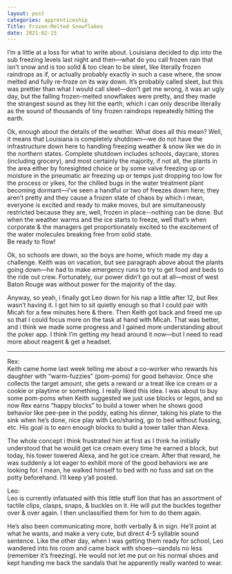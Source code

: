 ```yaml
---
layout: post
categories: apprenticeship
Title: Frozen-Melted Snowflakes
date: 2021-02-15
---
```


I’m a little at a loss for what to write about.  Louisiana decided to dip into the sub freezing levels last night and then—what do you call frozen rain that isn’t snow and is too solid & too clean to be sleet, like literally frozen raindrops as if, or actually probably exactly in such a case where, the snow melted and fully re-froze on its way down.  It’s probably called sleet, but this was prettier than what I would call sleet—don’t get me wrong, it was an ugly day, but the falling frozen-melted snowflakes were pretty, and they made the strangest sound as they hit the earth, which i can only describe literally as the sound of thousands of tiny frozen raindrops repeatedly hitting the earth.  

Ok, enough about the details of the weather.  What does all this mean?  Well, it means that Louisiana is completely shutdown—we do not have the infrastructure down here to handling freezing weather & snow like we do in the northern states.  Complete shutdown includes schools, daycare, stores (including grocery), and most certainly the majority, if not all, the plants in the area either by foresighted choice or by some valve freezing up or moisture in the pneumatic air freezing up or temps just dropping too low for the process or yikes, for the chilled bugs in the water treatment plant becoming dormant—I’ve seen a handful or two of freezes down here; they aren’t pretty and they cause a frozen state of chaos by which i mean, everyone is excited and ready to make moves, but are simultaneously restricted because they are, well, frozen in place--nothing can be done.  But when the weather warms and the ice starts to freeze, well that’s when corporate & the managers get proportionately excited to the excitement of the water molecules breaking free from solid state.  
Be ready to flow!

Ok, so schools are down, so the boys are home, which made my day a challenge.  Keith was on vacation, but see paragraph above about the plants going down—he had to make emergency runs to try to get food and beds to the ride out crew.  Fortunately, our power didn’t go out at all—most of west Baton Rouge was without power for the majority of the day.  

Anyway, so yeah, i finally got Leo down for his nap a little after 12, but Rex wasn’t having it.  I got him to sit quietly enough so that I could pair with Micah for a few minutes here & there.  Then Keith got back and freed me up so that I could focus more on the task at hand with Micah.  That was better, and i think we made some progress and I gained more understanding about the poker app.  I think I’m getting my head around it now—but I need to read more about reagent & get a headset.

***

Rex:  
Keith came home last week telling me about a co-worker who rewards his daughter with “warm-fuzzies” (pom-poms) for good behavior.  Once she collects the target amount, she gets a reward or a treat like ice cream or a cookie or playtime or something.  I really liked this idea.  I was about to buy some pom-poms when Keith suggested we just use blocks or legos, and so now Rex earns “happy blocks” to build a tower when he shows good behavior like pee-pee in the poddy, eating his dinner, taking his plate to the sink when he’s done, nice play with Leo/sharing, go to bed without fussing, etc.  His goal is to earn enough blocks to build a tower taller than Alexa.

The whole concept i think frustrated him at first as I think he initially understood that he would get ice cream every time he earned a block, but today, his tower towered Alexa, and he got ice cream.  After that reward, he was suddenly a lot eager to exhibit more of the good behaviors we are looking for.  I mean, he walked himself to bed with no fuss and sat on the potty beforehand.  I’ll keep y’all posted.

Leo:  
Leo is currently infatuated with this little stuff lion that has an assortment of tactile clips, clasps, snaps, & buckles on it.  He will put the buckles together over & over again.  I then unclassified them for him to do them again.  

He’s also been communicating more, both verbally & in sign.  He’ll point at what he wants, and make a very cute, but direct 4-5 syllable sound sentence.  Like the other day, when I was getting them ready for school, Leo wandered into his room and came back with shoes—sandals no less (remember it’s freezing).  He would not let me put on his normal shoes and kept handing me back the sandals that he apparently really wanted to wear.

